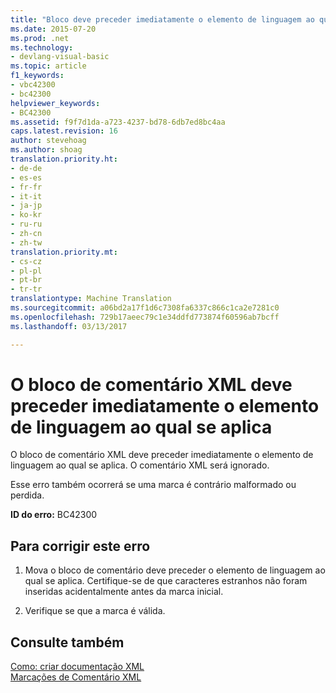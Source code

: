 ```yaml
---
title: "Bloco deve preceder imediatamente o elemento de linguagem ao qual se aplica o comentário XML | Documentos do Microsoft"
ms.date: 2015-07-20
ms.prod: .net
ms.technology:
- devlang-visual-basic
ms.topic: article
f1_keywords:
- vbc42300
- bc42300
helpviewer_keywords:
- BC42300
ms.assetid: f9f7d1da-a723-4237-bd78-6db7ed8bc4aa
caps.latest.revision: 16
author: stevehoag
ms.author: shoag
translation.priority.ht:
- de-de
- es-es
- fr-fr
- it-it
- ja-jp
- ko-kr
- ru-ru
- zh-cn
- zh-tw
translation.priority.mt:
- cs-cz
- pl-pl
- pt-br
- tr-tr
translationtype: Machine Translation
ms.sourcegitcommit: a06bd2a17f1d6c7308fa6337c866c1ca2e7281c0
ms.openlocfilehash: 729b17aeec79c1e34ddfd773874f60596ab7bcff
ms.lasthandoff: 03/13/2017

---
```

# <a name="xml-comment-block-must-immediately-precede-the-language-element-to-which-it-applies"></a>O bloco de comentário XML deve preceder imediatamente o elemento de linguagem ao qual se aplica
O bloco de comentário XML deve preceder imediatamente o elemento de linguagem ao qual se aplica. O comentário XML será ignorado.  
  
 Esse erro também ocorrerá se uma marca é contrário malformado ou perdida.  
  
 **ID do erro:** BC42300  
  
## <a name="to-correct-this-error"></a>Para corrigir este erro  
  
1.  Mova o bloco de comentário deve preceder o elemento de linguagem ao qual se aplica. Certifique-se de que caracteres estranhos não foram inseridas acidentalmente antes da marca inicial.  
  
2.  Verifique se que a marca é válida.  
  
## <a name="see-also"></a>Consulte também  
 [Como: criar documentação XML](../../visual-basic/programming-guide/program-structure/how-to-create-xml-documentation.md)   
 [Marcações de Comentário XML](../../visual-basic/language-reference/xmldoc/recommended-xml-tags-for-documentation-comments.md)
